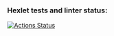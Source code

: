 ### Hexlet tests and linter status:
[![Actions Status](https://github.com/Ogurchik00/frontend-project-11/actions/workflows/hexlet-check.yml/badge.svg)](https://github.com/Ogurchik00/frontend-project-11/actions)